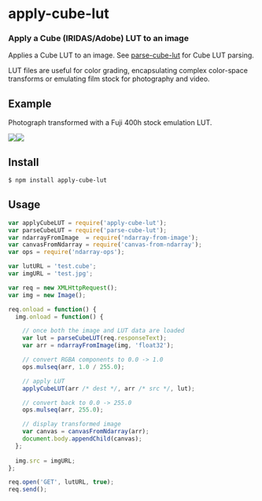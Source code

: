 apply-cube-lut
==============
### Apply a Cube (IRIDAS/Adobe) LUT to an image

Applies a Cube LUT to an image. See [parse-cube-lut](https://github.com/thibauts/parse-cube-lut) for Cube LUT parsing.

LUT files are useful for color grading, encapsulating complex color-space transforms or emulating film stock for photography and video.

Example
-------

Photograph transformed with a Fuji 400h stock emulation LUT.

<img src="http://i.imgur.com/tebHX4X.jpg" /><img src="http://i.imgur.com/AaLmDyg.jpg" />

Install
-------

```bash
$ npm install apply-cube-lut
```

Usage
-----

```javascript
var applyCubeLUT = require('apply-cube-lut');
var parseCubeLUT = require('parse-cube-lut');
var ndarrayFromImage  = require('ndarray-from-image');
var canvasFromNdarray = require('canvas-from-ndarray');
var ops = require('ndarray-ops');

var lutURL = 'test.cube';
var imgURL = 'test.jpg';

var req = new XMLHttpRequest();
var img = new Image();

req.onload = function() {
  img.onload = function() {

    // once both the image and LUT data are loaded
    var lut = parseCubeLUT(req.responseText);
    var arr = ndarrayFromImage(img, 'float32');

    // convert RGBA components to 0.0 -> 1.0
    ops.mulseq(arr, 1.0 / 255.0);

    // apply LUT
    applyCubeLUT(arr /* dest */, arr /* src */, lut);

    // convert back to 0.0 -> 255.0
    ops.mulseq(arr, 255.0);

    // display transformed image
    var canvas = canvasFromNdarray(arr);
    document.body.appendChild(canvas);
  };
  
  img.src = imgURL;
};

req.open('GET', lutURL, true);
req.send();
```